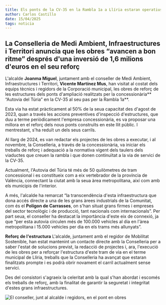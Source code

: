 ```yaml
---
title: Els ponts de la CV-35 en la Rambla 1a a Llíria estaran operatius al 100% en breu
author: Carlos Castillo
date: 15/04/2025
tags: noticia
---
```


## La Conselleria de Medi Ambient, Infraestructures i Territori anuncia que les obres “avancen a bon ritme” després d'una inversió de 1,6 milions d'euros en el seu reforç

L'alcalde **Joanma Miguel**, juntament amb el conseller de Medi Ambient, Infraestructures i Territori, **Vicente Martínez Mus**, han visitat al costat dels equips tècnics i regidors de la Corporació municipal, les obres de reforç de les estructures dels ponts d'ampliació realitzats per la concessionària** “Autovia del Túria” en la CV-35 al seu pas per la Rambla 1a**.

Esta via ha estat pràcticament al 50% de la seua capacitat des d'agost de 2023, quan a través les accions preventives d'inspecció d'estructures, que duu a terme periòdicament l'empresa concessionària, es va proposar una millora en el reforç dels nous ponts construïts en este llit públic. I mentrestant, s'ha reduït un dels seus carrils.

Al llarg de 2024, es van redactar els projectes de les obres a executar, i al novembre, la Conselleria, a través de la concessionària, va iniciar els treballs de reforç i adequació a la normativa vigent dels taulers dels viaductes que creuen la rambla i que donen continuïtat a la via de servici de la CV-35.

Actualment, l'Autovia del Túria té més de 50 quilòmetres de tram concessional i es constitueix com a eix vertebrador de la província de València, connectant la ciutat amb la seua àrea metropolitana, així com amb els municipis de l'interior.

A més, l'alcalde ha remarcat “la transcendència d'esta infraestructura que dona accés directe a una de les grans àrees industrials de la Comunitat, com és el **Polígon de Carrasses**, on s'han situat grans firmes i empreses del sector tecnològic i de producció, tant nacionals com internacionals”. Per part seua, el conseller ha destacat la importància d'este eix de connexió, ja que “per esta autovia circulen més de 100.000 vehicles al dia en l'àrea metropolitana i 15.000 vehicles per dia en els trams més allunyats”.

**Reforç de l'estructura**
L'alcalde, juntament amb el regidor de Mobilitat Sostenible, han estat mantenint un contacte directe amb la Conselleria per a saber l'estat de solucions previst, la redacció de projectes i, ara, l'execució de les obres per a reforçar l'estructura d'este tram de via en el terme municipal de Llíria, treballs que la Conselleria ha avançat que estaran finalitzats prompte i es podrà obrir novament el carril actualment sense servici.

Des del consistori s'agraeix la celeritat amb la qual s'han abordat i escomés els treballs de reforç, amb la finalitat de garantir la seguretat i integritat d'estes grans infraestructures.

![ El conseller, junt al alcalde i regidors, en el pont en obres ](/assets/continguts/recursos/20250415-obrescv35.jpg "El conseller, junt al alcalde i regidors, en el pont en obres")

 